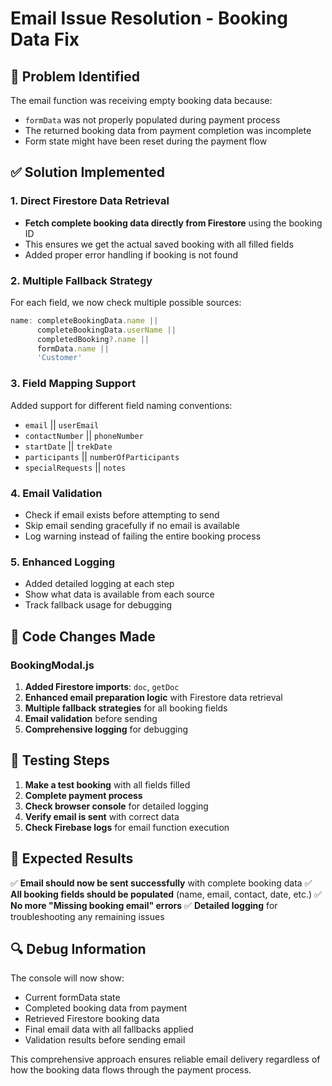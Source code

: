 # Email Issue Resolution - Booking Data Fix

## 🐛 Problem Identified
The email function was receiving empty booking data because:
- `formData` was not properly populated during payment process
- The returned booking data from payment completion was incomplete
- Form state might have been reset during the payment flow

## ✅ Solution Implemented

### 1. Direct Firestore Data Retrieval
- **Fetch complete booking data directly from Firestore** using the booking ID
- This ensures we get the actual saved booking with all filled fields
- Added proper error handling if booking is not found

### 2. Multiple Fallback Strategy
For each field, we now check multiple possible sources:
```javascript
name: completeBookingData.name || 
      completeBookingData.userName || 
      completedBooking?.name || 
      formData.name || 
      'Customer'
```

### 3. Field Mapping Support
Added support for different field naming conventions:
- `email` || `userEmail`
- `contactNumber` || `phoneNumber`
- `startDate` || `trekDate`
- `participants` || `numberOfParticipants`
- `specialRequests` || `notes`

### 4. Email Validation
- Check if email exists before attempting to send
- Skip email sending gracefully if no email is available
- Log warning instead of failing the entire booking process

### 5. Enhanced Logging
- Added detailed logging at each step
- Show what data is available from each source
- Track fallback usage for debugging

## 🔧 Code Changes Made

### BookingModal.js
1. **Added Firestore imports**: `doc`, `getDoc`
2. **Enhanced email preparation logic** with Firestore data retrieval
3. **Multiple fallback strategies** for all booking fields
4. **Email validation** before sending
5. **Comprehensive logging** for debugging

## 🧪 Testing Steps

1. **Make a test booking** with all fields filled
2. **Complete payment process**
3. **Check browser console** for detailed logging
4. **Verify email is sent** with correct data
5. **Check Firebase logs** for email function execution

## 🎯 Expected Results

✅ **Email should now be sent successfully** with complete booking data
✅ **All booking fields should be populated** (name, email, contact, date, etc.)
✅ **No more "Missing booking email" errors**
✅ **Detailed logging** for troubleshooting any remaining issues

## 🔍 Debug Information

The console will now show:
- Current formData state
- Completed booking data from payment
- Retrieved Firestore booking data
- Final email data with all fallbacks applied
- Validation results before sending email

This comprehensive approach ensures reliable email delivery regardless of how the booking data flows through the payment process.
